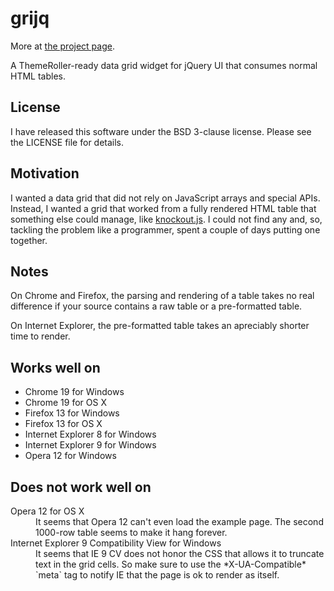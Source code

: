 # grijq

More at [the project page](http://curtis.schlak.com/grijq/).

A ThemeRoller-ready data grid widget for jQuery UI that consumes normal HTML
tables.

## License

I have released this software under the BSD 3-clause license. Please see the
LICENSE file for details.

## Motivation

I wanted a data grid that did not rely on JavaScript arrays and special APIs.
Instead, I wanted a grid that worked from a fully rendered HTML table that
something else could manage, like [knockout.js](http://knockoutjs.com). I
could not find any and, so, tackling the problem like a programmer, spent a
couple of days putting one together.

## Notes

On Chrome and Firefox, the parsing and rendering of a table takes no real
difference if your source contains a raw table or a pre-formatted table.

On Internet Explorer, the pre-formatted table takes an apreciably shorter time
to render.

## Works well on

* Chrome 19 for Windows
* Chrome 19 for OS X
* Firefox 13 for Windows
* Firefox 13 for OS X
* Internet Explorer 8 for Windows
* Internet Explorer 9 for Windows
* Opera 12 for Windows


## Does not work well on

<dl>
  <dt>Opera 12 for OS X</dt>
  <dd>
    It seems that Opera 12 can't even load the example page. The second 1000-row
    table seems to make it hang forever.
  </dd>
  <dt>Internet Explorer 9 Compatibility View for Windows</dt>
  <dd>
    It seems that IE 9 CV does not honor the CSS that allows it to truncate text
    in the grid cells. So make sure to use the *X-UA-Compatible* `meta` tag to
    notify IE that the page is ok to render as itself.
  </dd>
</dl>


